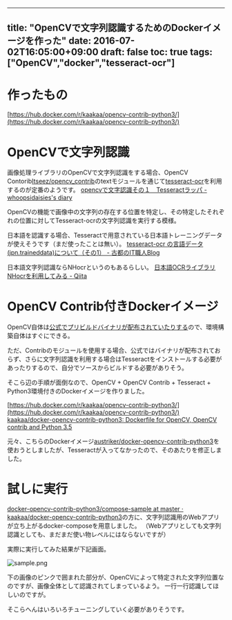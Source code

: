 
---
title: "OpenCVで文字列認識するためのDockerイメージを作った"
date: 2016-07-02T16:05:00+09:00
draft: false
toc: true
tags: ["OpenCV","docker","tesseract-ocr"]
---

# 作ったもの

[https://hub.docker.com/r/kaakaa/opencv-contrib-python3/](https://hub.docker.com/r/kaakaa/opencv-contrib-python3/)

# OpenCVで文字列認識

画像処理ライブラリのOpenCVで文字列認識をする場合、OpenCV Contorib[Itseez/opencv_contrib](https://github.com/Itseez/opencv_contrib)のtextモジュールを通じて[tesseract-ocr](https://github.com/tesseract-ocr)を利用するのが定番のようです。
[opencvで文字認識その１　Tesseractラッパ - whoopsidaisies's diary](http://whoopsidaisies.hatenablog.com/entry/2014/11/12/003100)

OpenCVの機能で画像中の文字列の存在する位置を特定し、その特定したそれぞれの位置に対してTesseract-ocrの文字列認識を実行する模様。

日本語を認識する場合、Tesseractで用意されている日本語トレーニングデータが使えそうです（まだ使ったことは無い）。
[tesseract-ocr の言語データ(jpn.traineddata)について（その1） - 古都のIT職人Blog](http://a244.hateblo.jp/entry/2015/08/24/001916)


日本語文字列認識ならNHocrというのもあるらしい。
[日本語OCRライブラリNHocrを利用してみる - Qiita](http://qiita.com/awakia/items/3e1c7eb7da39e64de3a6)

# OpenCV Contrib付きDockerイメージ

OpenCV自体は[公式でプリビルドバイナリが配布されていたりする](http://opencv.org/downloads.html)ので、環境構築自体はすぐにできる。

ただ、Contribのモジュールを使用する場合、公式ではバイナリが配布されておらず、さらに文字列認識を利用する場合はTesseractをインストールする必要があったりするので、自分でソースからビルドする必要がありそう。


そこら辺の手順が面倒なので、OpenCV + OpenCV Contrib + Tesseract + Python3環境付きのDockerイメージを作りました。

[https://hub.docker.com/r/kaakaa/opencv-contrib-python3/](https://hub.docker.com/r/kaakaa/opencv-contrib-python3/)
[kaakaa/docker-opencv-contrib-python3: Dockerfile for OpenCV, OpenCV contrib and Python 3.5](https://github.com/kaakaa/docker-opencv-contrib-python3)

元々、こちらのDockerイメージ[austriker/docker-opencv-contrib-python3](https://hub.docker.com/r/austriker/docker-opencv-contrib-python3/)を使おうとしましたが、Tesseractが入ってなかったので、そのあたりを修正しました。

# 試しに実行

[docker-opencv-contrib-python3/compose-sample at master · kaakaa/docker-opencv-contrib-python3](https://github.com/kaakaa/docker-opencv-contrib-python3/tree/master/compose-sample)の方に、文字列認識用のWebアプリが立ち上がるdocker-composeを用意しました。
（Webアプリとしても文字列認識としても、まだまだ使い物レベルにはならないですが）

実際に実行してみた結果が下記画面。

![sample.png](https://qiita-image-store.s3.amazonaws.com/0/9891/4a39539e-8c03-cfb0-48bd-4b2d5dbc8dac.png)


下の画像のピンクで囲まれた部分が、OpenCVによって特定された文字列位置なのですが、画像全体として認識されてしまっているよう。
一行一行認識してほしいのですが。

そこらへんはいろいろチューニングしていく必要がありそうです。

